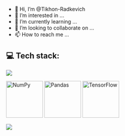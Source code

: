 - 👋 Hi, I’m @Tikhon-Radkevich
- 👀 I’m interested in ...
- 🌱 I’m currently learning ...
- 💞️ I’m looking to collaborate on ...
- 📫 How to reach me ...

## 💻 Tech stack:
<p>
  <a href="https://skillicons.dev">
    <img src="https://skillicons.dev/icons?i=python,r,cpp" />
  </a>
</p>

<p>
  <img src="https://cdn.jsdelivr.net/gh/devicons/devicon/icons/numpy/numpy-original-wordmark.svg" alt="NumPy" width="100"/>
  <img src="https://cdn.jsdelivr.net/gh/devicons/devicon/icons/pandas/pandas-original-wordmark.svg" alt="Pandas" width="100"/>
  <img src="https://cdn.jsdelivr.net/gh/devicons/devicon/icons/tensorflow/tensorflow-original-wordmark.svg" alt="TensorFlow" width="100"/>

</p>

<p>
  <a href="https://skillicons.dev">
    <img src="https://skillicons.dev/icons?i=python,r,cpp" />
  </a>
</p>




<!---
Tikhon-Radkevich/Tikhon-Radkevich is a ✨ special ✨ repository because its `README.md` (this file) appears on your GitHub profile.
You can click the Preview link to take a look at your changes.
--->
